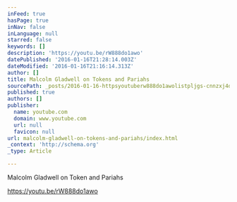 ```yaml
---
inFeed: true
hasPage: true
inNav: false
inLanguage: null
starred: false
keywords: []
description: 'https://youtu.be/rW888do1awo'
datePublished: '2016-01-16T21:28:14.003Z'
dateModified: '2016-01-16T21:16:14.313Z'
author: []
title: Malcolm Gladwell on Tokens and Pariahs
sourcePath: _posts/2016-01-16-httpsyoutuberw888do1awolistpljgs-cnnzxj4dttxsaz2xxmcs.md
published: true
authors: []
publisher:
  name: youtube.com
  domain: www.youtube.com
  url: null
  favicon: null
url: malcolm-gladwell-on-tokens-and-pariahs/index.html
_context: 'http://schema.org'
_type: Article

---
```

Malcolm Gladwell on Token and Pariahs

https://youtu.be/rW888do1awo